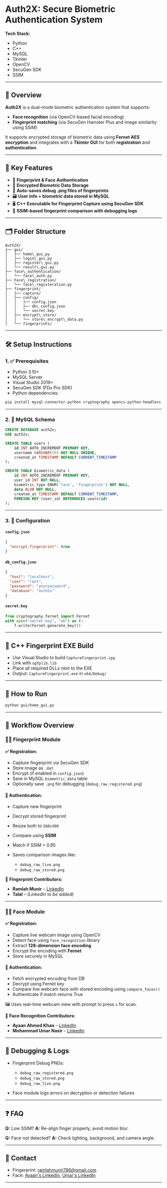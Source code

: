 # Auth2X: Secure Biometric Authentication System

**Tech Stack:** 
- Python
- C++
- MySQL
- Tkinter
- OpenCV
- SecuGen SDK
- SSIM

---

## 🔐 Overview

**Auth2X** is a dual-mode biometric authentication system that supports:

- **Face recognition** (via OpenCV-based facial encoding)
- **Fingerprint matching** (via SecuGen Hamster Plus and image similarity using SSIM)

It supports encrypted storage of biometric data using **Fernet AES encryption** and integrates with a **Tkinter GUI** for both **registration** and **authentication**.

---

## 🧠 Key Features

- 🔐 **Fingerprint & Face Authentication**
- 🔑 **Encrypted Biometric Data Storage**
- 📸 **Auto-saves debug .png files of fingerprints**
- 🗃️ **User info + biometric data stored in MySQL**
- 🖥️ **C++ Executable for Fingerprint Capture using SecuGen SDK**
- 🧪 **SSIM-based fingerprint comparison with debugging logs**

---

## 🗂️ Folder Structure

```
Auth2X/
├── gui/
│   ├── home\_gui.py
│   ├── login\_gui.py
│   ├── register\_gui.py
│   └── result\_gui.py
├── face\_authentication/
│   └── face\_auth.py
├── Face\_registration/
│   └── face\_registeration.py
├── fingerprint/
│   ├── capture/
│   ├── config/
│   │   ├── config.json
│   │   ├── db\_config.json
│   │   └── secret.key
│   ├── encrypt\_store/
│   │   └── store\_encrypt\_data.py
│   └── fingerprints/

```

---

## 🛠️ Setup Instructions

### 1. ✅ Prerequisites

- Python 3.10+
- MySQL Server
- Visual Studio 2019+
- SecuGen SDK (FDx Pro SDK)
- Python dependencies:

```bash
pip install mysql-connector-python cryptography opencv-python-headless numpy scikit-image sv-ttk pillow
````

---

### 2. 💾 MySQL Schema

```sql
CREATE DATABASE auth2x;
USE auth2x;

CREATE TABLE users (
    id INT AUTO_INCREMENT PRIMARY KEY,
    username VARCHAR(50) NOT NULL UNIQUE,
    created_at TIMESTAMP DEFAULT CURRENT_TIMESTAMP
);

CREATE TABLE biometric_data (
    id INT AUTO_INCREMENT PRIMARY KEY,
    user_id INT NOT NULL,
    biometric_type ENUM('face', 'fingerprint') NOT NULL,
    data BLOB NOT NULL,
    created_at TIMESTAMP DEFAULT CURRENT_TIMESTAMP,
    FOREIGN KEY (user_id) REFERENCES users(id)
);
```

---

### 3. 🔧 Configuration

#### `config.json`

```json
{
  "encrypt_fingerprint": true
}
```

#### `db_config.json`

```json
{
  "host": "localhost",
  "user": "root",
  "password": "yourpassword",
  "database": "auth2x"
}
```

#### `secret.key`

```python
from cryptography.fernet import Fernet
with open("secret.key", "wb") as f:
    f.write(Fernet.generate_key())
```

---

## 🧱 C++ Fingerprint EXE Build

* Use Visual Studio to build `CaptureFingerprint.cpp`
* Link with `sgfplib.lib`
* Place all required DLLs next to the EXE
* Output: `CaptureFingerprint.exe` in `x64/Debug/`

---

## 🔐 How to Run

```bash
python gui/home_gui.py
```

---

## 🔄 Workflow Overview

### 🧍‍♂️ Fingerprint Module

#### ✅ Registration:

* Capture fingerprint via SecuGen SDK
* Store image as `.dat`
* Encrypt (if enabled in `config.json`)
* Save in MySQL `biometric_data` table
* Optionally save `.png` for debugging (`debug_raw_registered.png`)

#### 🔐 Authentication:

* Capture new fingerprint
* Decrypt stored fingerprint
* Resize both to `260x300`
* Compare using **SSIM**
* Match if SSIM > 0.85
* Saves comparison images like:

  * `debug_raw_live.png`
  * `debug_raw_stored.png`

👤 **Fingerprint Contributors:**

* **Ramlah Munir** – [LinkedIn](https://www.linkedin.com/in/ramlah-munir-6b2320344)
* **Talal** – *(LinkedIn to be added)*

---

### 🧑‍🦱 Face Module

#### ✅ Registration:

* Capture live webcam image using OpenCV
* Detect face using `face_recognition` library
* Extract **128-dimension face encoding**
* Encrypt the encoding with **Fernet**
* Store securely in MySQL

#### 🔐 Authentication:

* Fetch encrypted encoding from DB
* Decrypt using Fernet key
* Compare live webcam face with stored encoding using `compare_faces()`
* Authenticate if match returns True

🖼️ Uses real-time webcam view with prompt to press `s` for scan.

👤 **Face Recognition Contributors:**

* **Ayaan Ahmed Khan** – [LinkedIn](https://www.linkedin.com/in/ayaan-ahmed-khan-448600351)
* **Mohammad Umar Nasir** – [LinkedIn](https://www.linkedin.com/in/mohammad-umar-nasir)

---

## 🧪 Debugging & Logs

* Fingerprint Debug PNGs:

  * `debug_raw_registered.png`
  * `debug_raw_stored.png`
  * `debug_raw_live.png`
* Face module logs errors on decryption or detection failures

---

## ❓ FAQ

**Q:** Low SSIM?
**A:** Re-align finger properly, avoid motion blur.

**Q:** Face not detected?
**A:** Check lighting, background, and camera angle.

---

## 📩 Contact

* Fingerprint: [ramlahmunir786@gmail.com](mailto:ramlahmunir786@gmail.com)
* Face: [Ayaan's LinkedIn](https://www.linkedin.com/in/ayaan-ahmed-khan-448600351), [Umar's LinkedIn](https://www.linkedin.com/in/mohammad-umar-nasir)

---



